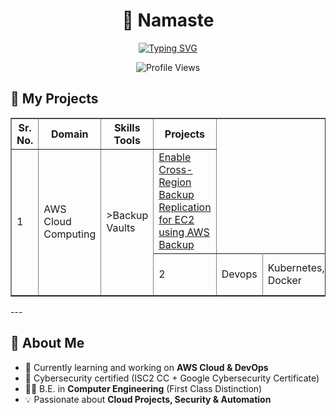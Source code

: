 <h1 align="center">👋 Namaste</h1>

<p align="center">
  <a href="https://git.io/typing-svg">
    <img src="https://readme-typing-svg.demolab.com?font=Iceland&size=45&pause=1000&color=F75407&center=true&vCenter=true&width=1000&height=60&lines=I+am+AWS+Cloud+and+DevOps+Engineer!" alt="Typing SVG" />
  </a>
</p>

<p align="center">
  <img src="https://komarev.com/ghpvc/?username=koustubhjuvekar&label=Profile%20Views&color=0e75b6&style=flat" alt="Profile Views" />
</p>

## 📑 My Projects

<table border="1">
  <tr>
    <th>Sr. No.</th>
    <th>Domain</th>
    <th>Skills Tools</th>
    <th>Projects</th>
  </tr>
        <tr>
          <td rowspan="2">1</td>   <!-- 👈 yaha rowspan -->
          <td rowspan="2">AWS Cloud Computing</td>
          <td rowspan="2">>Backup Vaults</td>
          <td><a href="[#]https://github.com/koustubhjuvekar/My-Projects/tree/d77d8dc30f6f315d006c1905d5e9dd41f419c6aa/Project%20-%201">Enable Cross-Region Backup Replication for EC2 using AWS Backup</a></td>
        </tr>
  <tr>
    <td>2</td>   <!-- 👈 yaha rowspan -->
    <td>Devops</td>
    <td>Kubernetes, Docker</td>
    <td>DevOps Monitoring Setup</td>
  </tr>
</table>
---


## 🚀 About Me  
- 🌱 Currently learning and working on **AWS Cloud & DevOps**  
- 🔐 Cybersecurity certified (ISC2 CC + Google Cybersecurity Certificate)  
- 👨‍🎓 B.E. in **Computer Engineering** (First Class Distinction)  
- 💡 Passionate about **Cloud Projects, Security & Automation**  
